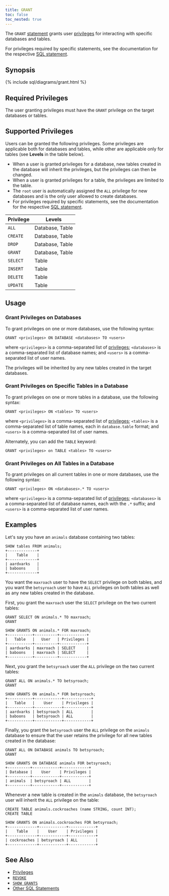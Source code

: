 ```yaml
---
title: GRANT
toc: false
toc_nested: true
---
```


The `GRANT` [statement](sql-statements.html) grants user [privileges](privileges.html) for interacting with specific databases and tables. 

For privileges required by specific statements, see the documentation for the respective [SQL statement](sql-statements.html).

<style>
div#toc ul {
    max-width: 65%;
}
</style>

<div id="toc"></div>

## Synopsis

{% include sql/diagrams/grant.html %}

## Required Privileges

The user granting privileges must have the `GRANT` privilege on the target databases or tables.  

## Supported Privileges

Users can be granted the following privileges. Some privileges are applicable both for databases and tables, while other are applicable only for tables (see **Levels** in the table below). 

- When a user is granted privileges for a database, new tables created in the database will inherit the privileges, but the privileges can then be changed. 
- When a user is granted privileges for a table, the privileges are limited to the table.
- The `root` user is automatically assigned the `ALL` privilege for new databases and is the only user allowed to create databases. 
- For privileges required by specific statements, see the documentation for the respective [SQL statement](sql-statements.html).

Privilege | Levels
----------|------------ 
`ALL` | Database, Table
`CREATE` | Database, Table
`DROP` | Database, Table
`GRANT` | Database, Table
`SELECT` | Table 
`INSERT` | Table 
`DELETE` | Table 
`UPDATE` | Table 

## Usage

### Grant Privileges on Databases

To grant privileges on one or more databases, use the following syntax:

~~~
GRANT <privileges> ON DATABASE <databases> TO <users>
~~~

where `<privileges>` is a comma-separated list of [privileges](#supported-privileges); `<databases>` is a comma-separated list of database names; and `<users>` is a comma-separated list of user names.

The privileges will be inherited by any new tables created in the target databases.

### Grant Privileges on Specific Tables in a Database

To grant privileges on one or more tables in a database, use the following syntax:

~~~
GRANT <privileges> ON <tables> TO <users>
~~~

where `<privileges>` is a comma-separated list of [privileges](#supported-privileges); `<tables>` is a comma-separated list of table names, each in `database.table` format; and `<users>` is a comma-separated list of user names.

Alternately, you can add the `TABLE` keyword:

~~~
GRANT <privileges> on TABLE <tables> TO <users>
~~~

### Grant Privileges on All Tables in a Database

To grant privileges on all current tables in one or more databases, use the following syntax:

~~~
GRANT <privileges> ON <databases>.* TO <users>
~~~

where `<privileges>` is a comma-separated list of [privileges](#supported-privileges); `<databases>` is a comma-separated list of database names, each with the `.*` suffix; and `<users>` is a comma-separated list of user names. 

## Examples

Let's say you have an `animals` database containing two tables: 

~~~ 
SHOW tables FROM animals;
+-------------+
|    Table    |
+-------------+
| aardvarks   |
| baboons     |
+-------------+
~~~

You want the `maxroach` user to have the `SELECT` privilege on both tables, and you want the `betsyroach` user to have `ALL` privileges on both tables as well as any new tables created in the database. 

First, you grant the `maxroach` user the `SELECT` privilege on the two current tables:

~~~ 
GRANT SELECT ON animals.* TO maxroach;
GRANT

SHOW GRANTS ON animals.* FOR maxroach;
+-----------+----------+------------+
|   Table   |   User   | Privileges |
+-----------+----------+------------+
| aardvarks | maxroach | SELECT     |
| baboons   | maxroach | SELECT     |
+-----------+----------+------------+
~~~

Next, you grant the `betsyroach` user the `ALL` privilege on the two current tables:

~~~ 
GRANT ALL ON animals.* TO betsyroach;
GRANT

SHOW GRANTS ON animals.* FOR betsyroach;
+-----------+------------+------------+
|   Table   |    User    | Privileges |
+-----------+------------+------------+
| aardvarks | betsyroach | ALL        |
| baboons   | betsyroach | ALL        |
+-----------+------------+------------+
~~~

Finally, you grant the `betsyroach` user the `ALL` privilege on the `animals` database to ensure that the user retains the privilege for all new tables created in the database:

~~~ 
GRANT ALL ON DATABASE animals TO betsyroach;
GRANT

SHOW GRANTS ON DATABASE animals FOR betsyroach;
+----------+------------+------------+
| Database |    User    | Privileges |
+----------+------------+------------+
| animals  | betsyroach | ALL        |
+----------+------------+------------+
~~~

Whenever a new table is created in the `animals` database, the `betsyroach` user will inherit the `ALL` privilege on the table:

~~~ 
CREATE TABLE animals.cockroaches (name STRING, count INT);
CREATE TABLE

SHOW GRANTS ON animals.cockroaches FOR betsyroach;
+-------------+------------+------------+
|    Table    |    User    | Privileges |
+-------------+------------+------------+
| cockroaches | betsyroach | ALL        |
+-------------+------------+------------+
~~~

## See Also

- [Privileges](privileges.html)
- [`REVOKE`](revoke.html)
- [`SHOW GRANTS`](show-grants.html)
- [Other SQL Statements](sql-statements.html)